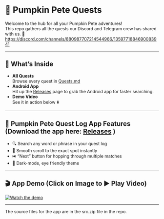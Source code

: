 # 🎃 Pumpkin Pete Quests

Welcome to the hub for all your Pumpkin Pete adventures!  
This repo gathers all the quests our Discord and Telegram crew has shared with us. 👾  
https://discord.com/channels/880987707214544966/1359771884690083941  

---

## 📖 What’s Inside

- **All Quests**  
  Browse every quest in [Quests.md](https://github.com/01101010110/Pumpkin-Pete-Quests/blob/main/Quests.md)  
- **Android App**  
  Hit up the [Releases](https://github.com/01101010110/Pumpkin-Pete-Quests/releases) page to grab the Android app for faster searching.  
- **Demo Video**  
  See it in action below ⬇️

---

## 🚀 Pumpkin Pete Quest Log App Features (Download the app here: [Releases](https://github.com/01101010110/Pumpkin-Pete-Quests/releases) )

- 🔍 Search any word or phrase in your quest log  
- 🎯 Smooth scroll to the exact spot instantly
- ⏭️ “Next” button for hopping through multiple matches  
- 🌙 Dark-mode, eye friendly theme

---

## 🎬 App Demo (Click on Image to ▶️ Play Video)

[![Watch the demo](https://img.youtube.com/vi/Zl9GvA7Bwx0/0.jpg)](https://youtu.be/Zl9GvA7Bwx0)  

---

The source files for the app are in the src.zip file in the repo.


